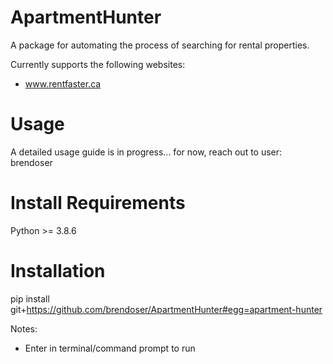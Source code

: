 # ApartmentHunter

A package for automating the process of searching for rental properties.

Currently supports the following websites:

* www.rentfaster.ca

# Usage
A detailed usage guide is in progress... for now, reach out to user: brendoser

# Install Requirements
Python >= 3.8.6

# Installation
pip install git+https://github.com/brendoser/ApartmentHunter#egg=apartment-hunter

Notes:

* Enter in terminal/command prompt to run
